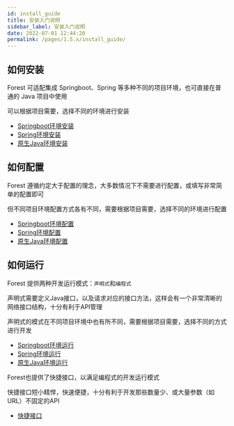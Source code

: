 ```yaml
---
id: install_guide
title: 安装入门说明
sidebar_label: 安装入门说明
date: 2022-07-01 12:44:20
permalink: /pages/1.5.x/install_guide/
---
```



## 如何安装

Forest 可适配集成 Springboot、Spring 等多种不同的项目环境，也可直接在普通的 Java 项目中使用

可以根据项目需要，选择不同的环境进行安装

- [Springboot环境安装](/pages/1.5.x/spring_boot_install/)
- [Spring环境安装](/pages/1.5.x/spring_install/)
- [原生Java环境安装](/pages/1.5.x/java_install/)

## 如何配置

Forest 遵循约定大于配置的理念，大多数情况下不需要进行配置，或填写非常简单的配置即可

但不同项目环境配置方式各有不同，需要根据项目需要，选择不同的环境进行配置

- [Springboot环境配置](/pages/1.5.x/spring_boot_install/)
- [Spring环境配置](/pages/1.5.x/spring_config/)
- [原生Java环境配置](/pages/1.5.x/java_config/)

## 如何运行

Forest 提供两种开发运行模式：`声明式`和`编程式`

声明式需要定义Java接口，以及请求对应的接口方法，这样会有一个非常清晰的网络接口结构，十分有利于API管理

声明式的模式在不同项目环境中也有所不同，需要根据项目需要，选择不同的方式进行开发

- [Springboot环境运行](/pages/1.5.x/spring_boot_usage/)
- [Spring环境运行](/pages/1.5.x/spring_usage/)
- [原生Java环境运行](/pages/1.5.x/java_usage/)

Forest也提供了快捷接口，以满足编程式的开发运行模式

快捷接口短小精悍，快速便捷，十分有利于开发那些数量少、或大量参数（如URL）不固定的API

- [快捷接口](/pages/1.5.x/param_api/)


